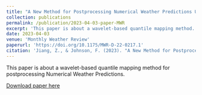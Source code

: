 ```yaml
---
title: "A New Method for Postprocessing Numerical Weather Predictions Using Quantile Mapping in the Frequency Domain"
collection: publications
permalink: /publication/2023-04-03-paper-MWR
excerpt: 'This paper is about a wavelet-based quantile mapping method.'
date: 2023-04-03
venue: 'Monthly Weather Review'
paperurl: 'https://doi.org/10.1175/MWR-D-22-0217.1'
citation: 'Jiang, Z., & Johnson, F. (2023). "A New Method for Postprocessing Numerical Weather Predictions Using Quantile Mapping in the Frequency Domain." <i>Monthly Weather Review</i>. 151(8): 1909-1925.'
---
```

This paper is about a wavelet-based quantile mapping method for postprocessing Numerical Weather Predictions.

[Download paper here](http://zejiang-unsw.github.io/files/Jiang-MWR-2023.pdf)

